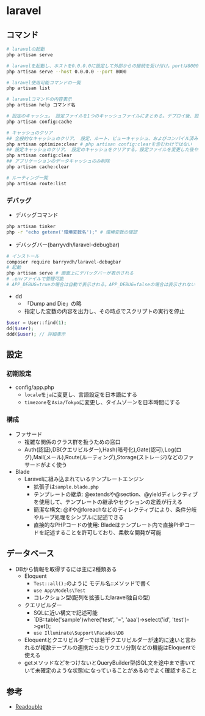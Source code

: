 # laravel

## コマンド

```sh
# laravelの起動
php artisan serve

# laravelを起動し、ホストを0.0.0.0に設定して外部からの接続を受け付け。portは8000を指定
php artisan serve --host 0.0.0.0 --port 8000

# laravel使用可能コマンドの一覧
php artisan list

# laravelコマンドの内容表示
php artisan help コマンド名

# 設定のキャッシュ。 設定ファイルを1つのキャッシュファイルにまとめる。デプロイ後、設定が確定した時などに使用
php artisan config:cache

# キャッシュのクリア
## 全般的なキャッシュのクリア。 設定、ルート、ビューキャッシュ、およびコンパイル済みファイルをクリア。アプリケーション全体のキャッシュをリセットしたい時
php artisan optimize:clear # php artisan config:clearを含むわけではない
## 設定キャッシュのクリア。 設定のキャッシュをクリアする。設定ファイルを変更した後や開発中に設定をリセットしたい時
php artisan config:clear
## アプリケーションのデータキャッシュのみ削除
php artisan cache:clear

# ルーティング一覧
php artisan route:list
```

### デバッグ

- デバッグコマンド

```sh
php artisan tinker
php -r "echo getenv('環境変数名');" # 環境変数の確認
```

- デバッグバー(barryvdh/laravel-debugbar)

```sh
# インストール
composer require barryvdh/laravel-debugbar
# 起動
php artisan serve # 画面上にデバッグバーが表示される
# .envファイルで管理可能
# APP_DEBUG=trueの場合は自動で表示される。APP_DEBUG=falseの場合は表示されない
```

- dd
  - 「Dump and Die」の略
  - 指定した変数の内容を出力し、その時点でスクリプトの実行を停止

```php
$user = User::find(1);
dd($user);
ddd($user); // 詳細表示
```

## 設定

### 初期設定

- config/app.php
  - `locale`を`ja`に変更し、言語設定を日本語にする
  - `timezone`を`Asia/Tokyo`に変更し、タイムゾーンを日本時間にする

### 構成

- ファサード
  - 複雑な関係のクラス群を扱うための窓口
  - Auth(認証),DB(クエリビルダー),Hash(暗号化),Gate(認可),Log(ログ),Mail(メール),Route(ルーティング),Storage(ストレージ)などのファサードがよく使う
- Blade
  - Laravelに組み込まれているテンプレートエンジン
    - 拡張子は`sample.blade.php`
    - テンプレートの継承: @extendsや@section、@yieldディレクティブを使用して、テンプレートの継承やセクションの定義が行える
    - 簡潔な構文: @ifや@foreachなどのディレクティブにより、条件分岐やループ処理をシンプルに記述できる
    - 直接的なPHPコードの使用: Bladeはテンプレート内で直接PHPコードを記述することを許可しており、柔軟な開発が可能

## データベース

- DBから情報を取得するには主に2種類ある
  - Eloquent
    - `Test::all();`のように モデル名::メソッドで書く
    - `use App\Models\Test`
    - コレクション型(配列を拡張したlaravel独自の型)
  - クエリビルダー
    - SQLに近い構文で記述可能
    - `DB::table('sample')where('test', '=', 'aaa')->select('id', 'test')->get();
    - `use Illuminate\Support\Facades\DB`
  - Eloquentとクエリビルダーでは若干クエリビルダーが速的に速いと言われるが複数テーブルの連携だったりクエリ分割などの機能はEloquentで使える
  - getメソッドなどをつけないとQueryBuilder型(SQL文を途中まで書いていて未確定のような状態)になっていることがあるのでよく確認すること

## 参考

- [Readouble](https://readouble.com/)
